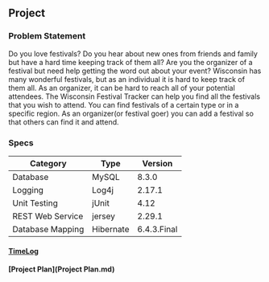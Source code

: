 ## Project

### Problem Statement
Do you love festivals? Do you hear about new ones from friends and family but have a hard time keeping track of them all?
Are you the organizer of a festival but need help getting the word out about your event? 
Wisconsin has many wonderful festivals, but as an individual it is hard to keep track of them all. As an organizer, it 
can be hard to reach all of your potential attendees. 
The Wisconsin Festival Tracker can help you find all the festivals that you wish to attend. You can find festivals 
of a certain type or in a specific region. As an organizer(or festival goer) you can add a festival so that others 
can find it and attend.


### Specs
| Category         | Type      | Version     |
|------------------|-----------|-------------|
| Database         | MySQL     | 8.3.0       |
| Logging          | Log4j     | 2.17.1      |
| Unit Testing     | jUnit     | 4.12        |
| REST Web Service | jersey    | 2.29.1      |
| Database Mapping | Hibernate | 6.4.3.Final |


#### [TimeLog](https://github.com/jbjohnson2/EntJavaTeamProject/blob/main/Time%20Log.md)

#### [Project Plan](Project Plan.md)